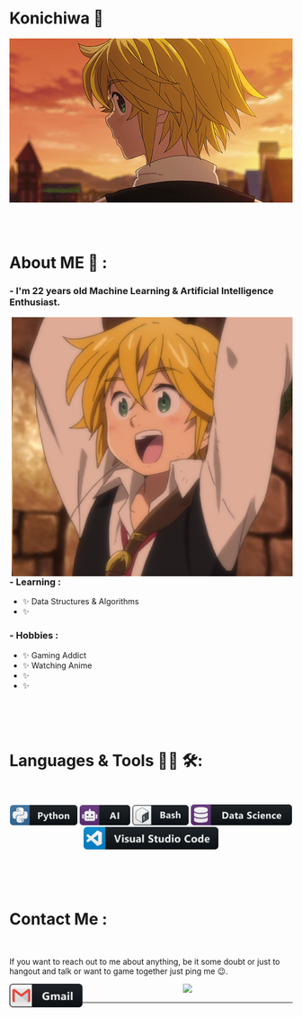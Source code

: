 # Konichiwa 👋

<div align="center">
<img hight="300" width="700" alt="GIF" align="center" src="https://github.com/Din1225/Din1225/blob/main/assets/208593.gif">
</div>

</br>
</br>
</br>


# About ME 💬 :

### - I'm 22 years old Machine Learning & Artificial Intelligence Enthusiast.

<img hight="200" width="500" alt="JPG" align="right" src="https://github.com/Din1225/Din1225/blob/main/assets/222331.jpg">

### - Learning :
- ✨ Data Structures & Algorithms
- ✨ 

### - Hobbies : 
- ✨ Gaming Addict
- ✨ Watching Anime
- ✨ 
- ✨ 

</br>
</br>
</br>



# Languages & Tools 👨‍💻 🛠:
</br>

<p align="center">

<!-- For more icons please follow  https://github.com/MikeCodesDotNET/ColoredBadges -->
<img src="https://github.com/Din1225/Din1225/blob/main/assets/icons/python.png" alt="python" width="120" hight="50">
<img src="https://github.com/Din1225/Din1225/blob/main/assets/icons/ai.png" alt="AI" width="90" hight="50">
<img src="https://github.com/Din1225/Din1225/blob/main/assets/icons/bash.png" alt="bash" width="100" hight="50">
<img src="https://github.com/Din1225/Din1225/blob/main/assets/icons/datascience.png" alt="datascience" width="180" hight="50">
</br>
<img src="https://github.com/Din1225/Din1225/blob/main/assets/icons/visualstudio_code.png" alt="visualstudio_code" width="240" hight="50">
</br>

</p>
</br>
</br>
</br>



# Contact Me :

<p>
 </br>


If you want to reach out to me about anything, be it some doubt or just to hangout and talk or want to game together just ping me 😉.

<a href="mailto:dsianlly718@gmail.com">
 <img align="left" alt="Gmail" width="130" hight="100" src="https://github.com/Din1225/Din1225/blob/main/assets/icons/gmail.png" />
</a>




<p align="center" >  
  <a href="https://github.com/anuraghazra/github-readme-stats"> 
<img  src="https://github-readme-stats.vercel.app/api?username=Din1225&&show_icons=true&theme=radical"/>
  </a>
  </p>

*************
